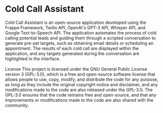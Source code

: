 <h1>Cold Call Assistant</h1>
Cold Call Assistant is an open-source application developed using the Frappe Framework, Twilio API, OpenAI's GPT-3 API, Whisper API, and Google Text-to-Speech API. The application automates the process of cold calling potential leads and guiding them through a scripted conversation to generate pre-set targets, such as obtaining email details or scheduling an appointment. The results of each cold call are displayed within the application, and any targets generated during the conversation are highlighted in the interface.
<br></br>
License
This project is licensed under the GNU General Public License version 3 (GPL-3.0), which is a free and open-source software license that allows people to use, copy, modify, and distribute the code for any purpose, as long as they include the original copyright notice and disclaimer, and any modifications made to the code are also released under the GPL-3.0. The GPL-3.0 ensures that the code remains free and open-source, and that any improvements or modifications made to the code are also shared with the community.

